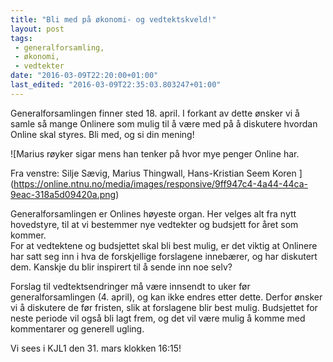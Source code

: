 ```yaml
---
title: "Bli med på økonomi- og vedtektskveld!"
layout: post
tags: 
 - generalforsamling,
 - økonomi,
 - vedtekter
date: "2016-03-09T22:20:00+01:00"
last_edited: "2016-03-09T22:35:03.803247+01:00"
---
```

Generalforsamlingen finner sted 18. april. I forkant av dette ønsker vi å samle så mange Onlinere som mulig til å være med på å diskutere hvordan Online skal styres. Bli med, og si din mening!

![Marius røyker sigar mens han tenker på hvor mye penger Online har. 

Fra venstre: Silje Sævig, Marius Thingwall, Hans-Kristian Seem Koren ](https://online.ntnu.no/media/images/responsive/9ff947c4-4a44-44ca-9eac-318a5d09420a.png)

Generalforsamlingen er Onlines høyeste organ. Her velges alt fra nytt hovedstyre, til at vi bestemmer nye vedtekter og budsjett for året som kommer.  
For at vedtektene og budsjettet skal bli best mulig, er det viktig at Onlinere har satt seg inn i hva de forskjellige forslagene innebærer, og har diskutert dem. Kanskje du blir inspirert til å sende inn noe selv?  

Forslag til vedtektsendringer må være innsendt to uker før generalforsamlingen (4. april), og kan ikke endres etter dette. Derfor ønsker vi å diskutere de før fristen, slik at forslagene blir best mulig. Budsjettet for neste periode vil også bli lagt frem, og det vil være mulig å komme med kommentarer og generell ugling.   

Vi sees i KJL1 den 31. mars klokken 16:15!